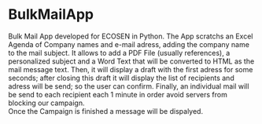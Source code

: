# BulkMailApp
Bulk Mail App developed for ECOSEN in Python.  The App scratchs an Excel Agenda of Company names and e-mail adress, adding the company name to the mail subject. 
It allows to add a PDF File (usually references), a personalized subject and a Word Text that will be converted to HTML as the mail message text. 
Then, it will display a draft with the first adress for some seconds; after closing this draft it will display the list of recipients and adress will be send; 
so the user can confirm. Finally, an individual mail will be send to each recipient each 1 minute in order avoid servers from blocking our campaign.  
Once the Campaign is finished a message will be dispalyed.
